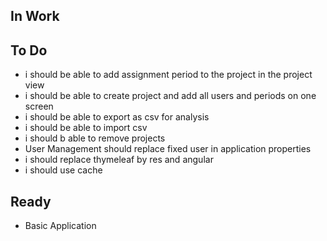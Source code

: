 ## In Work ##

## To Do ##
- i should be able to add assignment period to the project in the project view
- i should be able to create project and add all users and periods on one screen
- i should be able to export as csv for analysis
- i should be able to import csv
- i should b able to remove projects
- User Management should replace fixed user in application properties
- i should replace thymeleaf by res and angular
- i should use cache

## Ready ##
- Basic Application